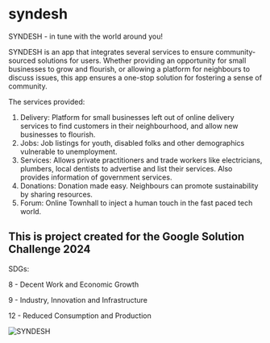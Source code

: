 # syndesh

SYNDESH - in tune with the world around you!

SYNDESH is an app that integrates several services to ensure community-sourced solutions for users. Whether providing an opportunity for small businesses to grow and flourish, or allowing a platform for neighbours to discuss issues, this app ensures a one-stop solution for fostering a sense of community. 

The services provided:

1. Delivery: Platform for small businesses left out of online delivery services to find customers in their neighbourhood, and allow new businesses to flourish.
2. Jobs: Job listings for youth, disabled folks and other demographics vulnerable to unemployment.
3. Services: Allows private practitioners and trade workers like electricians, plumbers, local dentists to advertise and list their services. Also provides information of government services.
4. Donations: Donation made easy. Neighbours can promote sustainability by sharing resources.
5. Forum: Online Townhall to inject a human touch in the fast paced tech world.

## This is project created for the Google Solution Challenge 2024

SDGs: 

8 - Decent Work and Economic Growth

9 - Industry, Innovation and Infrastructure

12 - Reduced Consumption and Production


![SYNDESH](https://github.com/Prithvi-Prabhu/syndesh_app/assets/149374826/664a9fcc-e94d-4a8e-bc05-2678385c7e08)

